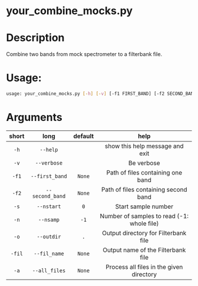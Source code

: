 
your_combine_mocks.py
=====================

# Description


Combine two bands from mock spectrometer to a filterbank file.
# Usage:


```bash
usage: your_combine_mocks.py [-h] [-v] [-f1 FIRST_BAND] [-f2 SECOND_BAND] [-s NSTART] [-n NSAMP] [-o OUTDIR] [-fil FIL_NAME] [-a ALL_FILES]

```
# Arguments

|short|long|default|help|
| :---: | :---: | :---: | :---: |
|`-h`|`--help`||show this help message and exit|
|`-v`|`--verbose`||Be verbose|
|`-f1`|`--first_band`|`None`|Path of files containing one band|
|`-f2`|`--second_band`|`None`|Path of files containing second band|
|`-s`|`--nstart`|`0`|Start sample number|
|`-n`|`--nsamp`|`-1`|Number of samples to read (-1: whole file)|
|`-o`|`--outdir`|`.`|Output directory for Filterbank file|
|`-fil`|`--fil_name`|`None`|Output name of the Filterbank file|
|`-a`|`--all_files`|`None`|Process all files in the given directory|
